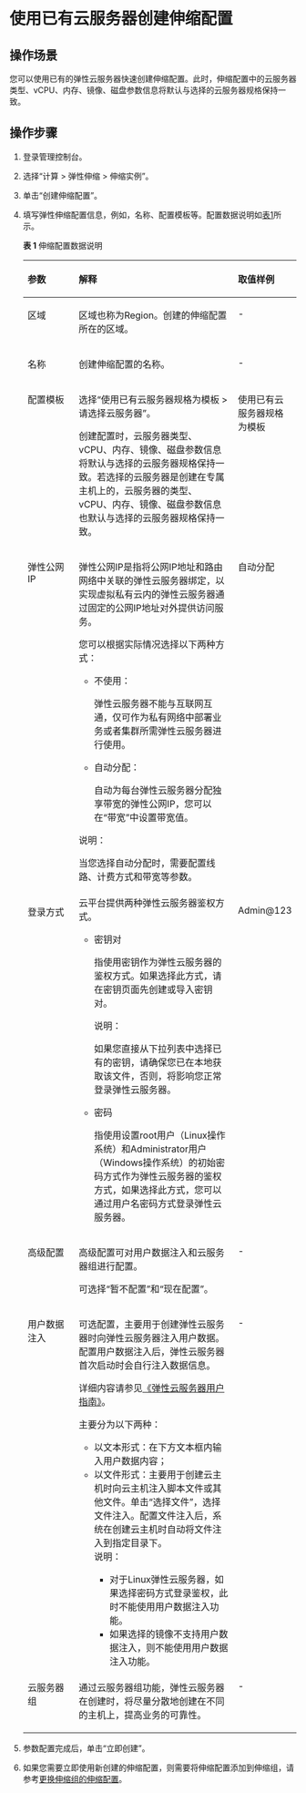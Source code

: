# 使用已有云服务器创建伸缩配置<a name="as_02_0102"></a>

## 操作场景<a name="section2495449014355"></a>

您可以使用已有的弹性云服务器快速创建伸缩配置。此时，伸缩配置中的云服务器类型、vCPU、内存、镜像、磁盘参数信息将默认与选择的云服务器规格保持一致。

## 操作步骤<a name="section1657416306249"></a>

1.  登录管理控制台。
2.  选择“计算 \> 弹性伸缩 \> 伸缩实例”。
3.  单击“创建伸缩配置”。
4.  填写弹性伸缩配置信息，例如，名称、配置模板等。配置数据说明如[表1](#table27476571)所示。

    **表 1**  伸缩配置数据说明

    <a name="table27476571"></a>
    <table><thead align="left"><tr id="row32016662"><th class="cellrowborder" valign="top" width="20.119999999999997%" id="mcps1.2.4.1.1"><p id="p43212834"><a name="p43212834"></a><a name="p43212834"></a>参数</p>
    </th>
    <th class="cellrowborder" valign="top" width="61.7%" id="mcps1.2.4.1.2"><p id="p10578662"><a name="p10578662"></a><a name="p10578662"></a>解释</p>
    </th>
    <th class="cellrowborder" valign="top" width="18.18%" id="mcps1.2.4.1.3"><p id="p51565323"><a name="p51565323"></a><a name="p51565323"></a>取值样例</p>
    </th>
    </tr>
    </thead>
    <tbody><tr id="row515341432317"><td class="cellrowborder" valign="top" width="20.119999999999997%" headers="mcps1.2.4.1.1 "><p id="p51531114202310"><a name="p51531114202310"></a><a name="p51531114202310"></a>区域</p>
    </td>
    <td class="cellrowborder" valign="top" width="61.7%" headers="mcps1.2.4.1.2 "><p id="p17184175316413"><a name="p17184175316413"></a><a name="p17184175316413"></a>区域也称为Region。创建的伸缩配置所在的区域。</p>
    </td>
    <td class="cellrowborder" valign="top" width="18.18%" headers="mcps1.2.4.1.3 "><p id="p4153191417231"><a name="p4153191417231"></a><a name="p4153191417231"></a>-</p>
    </td>
    </tr>
    <tr id="row57496954161325"><td class="cellrowborder" valign="top" width="20.119999999999997%" headers="mcps1.2.4.1.1 "><p id="p26741679161325"><a name="p26741679161325"></a><a name="p26741679161325"></a>名称</p>
    </td>
    <td class="cellrowborder" valign="top" width="61.7%" headers="mcps1.2.4.1.2 "><p id="p18592405161325"><a name="p18592405161325"></a><a name="p18592405161325"></a>创建伸缩配置的名称。</p>
    </td>
    <td class="cellrowborder" valign="top" width="18.18%" headers="mcps1.2.4.1.3 "><p id="p29589843161325"><a name="p29589843161325"></a><a name="p29589843161325"></a>-</p>
    </td>
    </tr>
    <tr id="row16041657"><td class="cellrowborder" valign="top" width="20.119999999999997%" headers="mcps1.2.4.1.1 "><p id="p24305815"><a name="p24305815"></a><a name="p24305815"></a>配置模板</p>
    </td>
    <td class="cellrowborder" valign="top" width="61.7%" headers="mcps1.2.4.1.2 "><p id="p59011025101558"><a name="p59011025101558"></a><a name="p59011025101558"></a>选择“使用已有云服务器规格为模板 &gt; 请选择云服务器”。</p>
    <p id="p32378487175332"><a name="p32378487175332"></a><a name="p32378487175332"></a>创建配置时，云服务器类型、vCPU、内存、镜像、磁盘参数信息将默认与选择的云服务器规格保持一致。若选择的云服务器是创建在专属主机上的，云服务器的类型、vCPU、内存、镜像、磁盘参数信息也默认与选择的云服务器规格保持一致。</p>
    </td>
    <td class="cellrowborder" valign="top" width="18.18%" headers="mcps1.2.4.1.3 "><p id="p59638115"><a name="p59638115"></a><a name="p59638115"></a>使用已有云服务器规格为模板</p>
    </td>
    </tr>
    <tr id="row8624119112542"><td class="cellrowborder" valign="top" width="20.119999999999997%" headers="mcps1.2.4.1.1 "><p id="p814113820394"><a name="p814113820394"></a><a name="p814113820394"></a>弹性公网IP</p>
    </td>
    <td class="cellrowborder" valign="top" width="61.7%" headers="mcps1.2.4.1.2 "><p id="p10128370112614"><a name="p10128370112614"></a><a name="p10128370112614"></a>弹性公网IP是指将公网IP地址和路由网络中关联的弹性云服务器绑定，以实现虚拟私有云内的弹性云服务器通过固定的公网IP地址对外提供访问服务。</p>
    <div class="p" id="p24046472112614"><a name="p24046472112614"></a><a name="p24046472112614"></a>您可以根据实际情况选择以下两种方式：<a name="ul1338415125618"></a><a name="ul1338415125618"></a><ul id="ul1338415125618"><li>不使用：<p id="p77776467592"><a name="p77776467592"></a><a name="p77776467592"></a>弹性云服务器不能与互联网互通，仅可作为私有网络中部署业务或者集群所需弹性云服务器进行使用。</p>
    </li><li>自动分配：<p id="p1353012513593"><a name="p1353012513593"></a><a name="p1353012513593"></a>自动为每台弹性云服务器分配独享带宽的弹性公网IP，您可以在“带宽”中设置带宽值。</p>
    </li></ul>
    <div class="note" id="note9775111963714"><a name="note9775111963714"></a><a name="note9775111963714"></a><span class="notetitle"> 说明： </span><div class="notebody"><p id="p977511914379"><a name="p977511914379"></a><a name="p977511914379"></a>当您选择自动分配时，需要配置线路、计费方式和带宽等参数。</p>
    </div></div>
    </div>
    </td>
    <td class="cellrowborder" valign="top" width="18.18%" headers="mcps1.2.4.1.3 "><p id="p30834244112614"><a name="p30834244112614"></a><a name="p30834244112614"></a>自动分配</p>
    </td>
    </tr>
    <tr id="row1103547112536"><td class="cellrowborder" valign="top" width="20.119999999999997%" headers="mcps1.2.4.1.1 "><p id="p50497670112640"><a name="p50497670112640"></a><a name="p50497670112640"></a>登录方式</p>
    </td>
    <td class="cellrowborder" valign="top" width="61.7%" headers="mcps1.2.4.1.2 "><div class="p" id="p63779432112640"><a name="p63779432112640"></a><a name="p63779432112640"></a>云平台提供两种弹性云服务器鉴权方式。<a name="ul37143982112640"></a><a name="ul37143982112640"></a><ul id="ul37143982112640"><li>密钥对<p id="p55872542112640"><a name="p55872542112640"></a><a name="p55872542112640"></a>指使用密钥作为弹性云服务器的鉴权方式。如果选择此方式，请在密钥页面先创建或导入密钥对。</p>
    <div class="note" id="note33090835112640"><a name="note33090835112640"></a><a name="note33090835112640"></a><span class="notetitle"> 说明： </span><div class="notebody"><p id="p29382063112640"><a name="p29382063112640"></a><a name="p29382063112640"></a>如果您直接从下拉列表中选择已有的密钥，请确保您已在本地获取该文件，否则，将影响您正常登录弹性云服务器。</p>
    </div></div>
    </li><li>密码<p id="p31136904112640"><a name="p31136904112640"></a><a name="p31136904112640"></a>指使用设置root用户（Linux操作系统）和Administrator用户（Windows操作系统）的初始密码方式作为弹性云服务器的鉴权方式，如果选择此方式，您可以通过用户名密码方式登录弹性云服务器。</p>
    </li></ul>
    </div>
    </td>
    <td class="cellrowborder" valign="top" width="18.18%" headers="mcps1.2.4.1.3 "><p id="p16007657112640"><a name="p16007657112640"></a><a name="p16007657112640"></a>Admin@123</p>
    </td>
    </tr>
    <tr id="row118911154313"><td class="cellrowborder" valign="top" width="20.119999999999997%" headers="mcps1.2.4.1.1 "><p id="p5189015123111"><a name="p5189015123111"></a><a name="p5189015123111"></a>高级配置</p>
    </td>
    <td class="cellrowborder" valign="top" width="61.7%" headers="mcps1.2.4.1.2 "><p id="p12120173110500"><a name="p12120173110500"></a><a name="p12120173110500"></a>高级配置可对用户数据注入和云服务器组进行配置。</p>
    <p id="p152801338145112"><a name="p152801338145112"></a><a name="p152801338145112"></a>可选择“暂不配置”和“现在配置”。</p>
    </td>
    <td class="cellrowborder" valign="top" width="18.18%" headers="mcps1.2.4.1.3 "><p id="p15189715173120"><a name="p15189715173120"></a><a name="p15189715173120"></a>-</p>
    </td>
    </tr>
    <tr id="row1422016374126"><td class="cellrowborder" valign="top" width="20.119999999999997%" headers="mcps1.2.4.1.1 "><p id="p18537848162213"><a name="p18537848162213"></a><a name="p18537848162213"></a>用户数据注入</p>
    </td>
    <td class="cellrowborder" valign="top" width="61.7%" headers="mcps1.2.4.1.2 "><p id="p65371748192215"><a name="p65371748192215"></a><a name="p65371748192215"></a>可选配置，主要用于创建弹性云服务器时向弹性云服务器注入用户数据。配置用户数据注入后，弹性云服务器首次启动时会自行注入数据信息。</p>
    <p id="p2226163612318"><a name="p2226163612318"></a><a name="p2226163612318"></a>详细内容请参见<a href="https://support.huaweicloud.com/usermanual-ecs/zh-cn_topic_0032380449.html" target="_blank" rel="noopener noreferrer">《弹性云服务器用户指南》</a>。</p>
    <p id="p163635436250"><a name="p163635436250"></a><a name="p163635436250"></a>主要分为以下两种：</p>
    <a name="ul169841562611"></a><a name="ul169841562611"></a><ul id="ul169841562611"><li>以文本形式：在下方文本框内输入用户数据内容；</li><li>以文件形式：主要用于创建云主机时向云主机注入脚本文件或其他文件。单击“选择文件”，选择文件注入。配置文件注入后，系统在创建云主机时自动将文件注入到指定目录下。<div class="note" id="note41349835811"><a name="note41349835811"></a><a name="note41349835811"></a><span class="notetitle"> 说明： </span><div class="notebody"><a name="ul1913519814582"></a><a name="ul1913519814582"></a><ul id="ul1913519814582"><li>对于Linux弹性云服务器，如果选择密码方式登录鉴权，此时不能使用用户数据注入功能。</li><li>如果选择的镜像不支持用户数据注入，则不能使用用户数据注入功能。</li></ul>
    </div></div>
    </li></ul>
    </td>
    <td class="cellrowborder" valign="top" width="18.18%" headers="mcps1.2.4.1.3 "><p id="p95377487227"><a name="p95377487227"></a><a name="p95377487227"></a>-</p>
    </td>
    </tr>
    <tr id="row1918172041413"><td class="cellrowborder" valign="top" width="20.119999999999997%" headers="mcps1.2.4.1.1 "><p id="p918152010144"><a name="p918152010144"></a><a name="p918152010144"></a>云服务器组</p>
    </td>
    <td class="cellrowborder" valign="top" width="61.7%" headers="mcps1.2.4.1.2 "><p id="p19211913111519"><a name="p19211913111519"></a><a name="p19211913111519"></a>通过云服务器组功能，弹性云服务器在创建时，将尽量分散地创建在不同的主机上，提高业务的可靠性。</p>
    </td>
    <td class="cellrowborder" valign="top" width="18.18%" headers="mcps1.2.4.1.3 "><p id="p1018132091413"><a name="p1018132091413"></a><a name="p1018132091413"></a>-</p>
    </td>
    </tr>
    </tbody>
    </table>

5.  参数配置完成后，单击“立即创建”。
6.  如果您需要立即使用新创建的伸缩配置，则需要将伸缩配置添加到伸缩组，请参考[更换伸缩组的伸缩配置](更换伸缩组的伸缩配置.md)。

